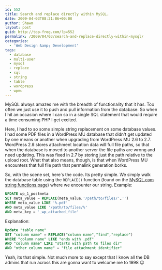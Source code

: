 ```yaml
---
id: 552
title: Search and replace directly within MySQL.
date: 2009-04-03T08:21:06+00:00
author: Shawn
layout: post
guid: http://top-frog.com/?p=552
permalink: /2009/04/03/search-and-replace-directly-within-mysql/
categories:
  - 'Web Design &amp; Development'
tags:
  - database
  - multi-user
  - mysql
  - replace
  - sql
  - string
  - table
  - wordpress
  - wpmu
---
```

MySQL always amazes me with the breadth of functionality that it has. Too often we just use it to push and pull information from the database. So when I hit an occasion where I can so in a single SQL statement that would require a time consuming PHP I get excited. 



Here, I had to so some simple string replacement on some database values. I had some PDF files in a WordPress MU database that didn't get updated by one means or another when upgrading from WordPress MU 2.6 to 2.7. WordPress 2.6 stores attachment location data will full file paths, so that when the database is moved to another server the file paths are wrong and need updating. This was fixed in 2.7 by storing just the path relative to the upload root. What that also means, though, is that when WordPress MU encounters that full file path that permalink generation borks. 

So, with the scene set, here's the code. Its pretty simple. We simply walk the database table using the `REPLACE()` function (found on the [MySQL.com string functions page](http://dev.mysql.com/doc/refman/5.1/en/string-functions.html)) where we encounter our string. Example:

``` sql
UPDATE wp_1_postmeta
SET meta_value = REPLACE(meta_value,'/path/to/files/','')
WHERE meta_value LIKE '%.pdf'
AND meta_value LIKE '/path/to/files/%'
AND meta_key = '_wp_attached_file'
```

Explanation:

``` sql
Update "table name"
SET "column name" = REPLACE("column name","find","replace")
WHERE "column name" LIKE "ends with .pdf"
AND "column name" LIKE "starts with path to files dir"
AND "other column name" = "file attachment identifier"
```

Yeah, its that simple. Not much more to say except that I know all the DB admins that run across this are gonna want to welcome me to 1998 😉